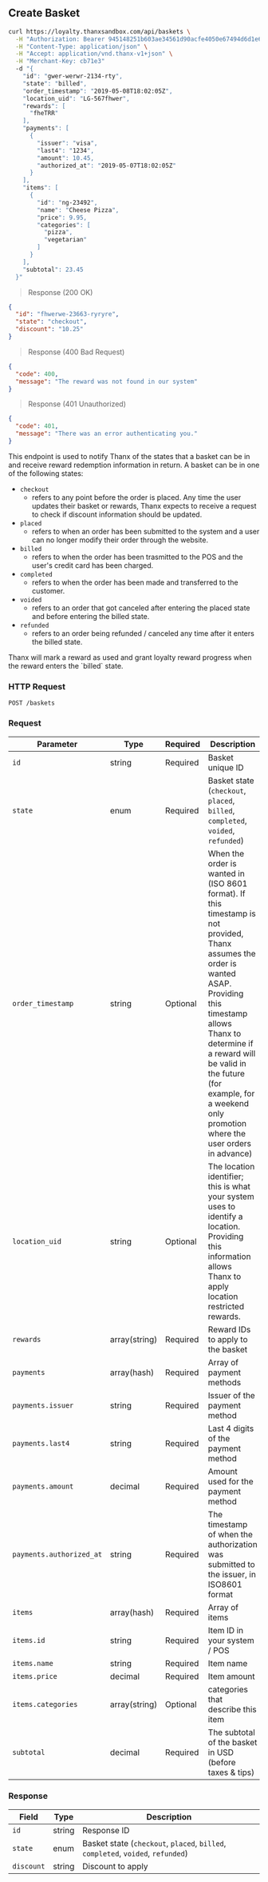 ## Create Basket

```bash
curl https://loyalty.thanxsandbox.com/api/baskets \
  -H "Authorization: Bearer 945148251b603ae34561d90acfe4050e67494d6d1e65d4d3d52798407f03c0bd" \
  -H "Content-Type: application/json" \
  -H "Accept: application/vnd.thanx-v1+json" \
  -H "Merchant-Key: cb71e3"
  -d "{
    "id": "gwer-werwr-2134-rty",
    "state": "billed",
    "order_timestamp": "2019-05-08T18:02:05Z",
    "location_uid": "LG-567fhwer",
    "rewards": [
      "fheTRR"
    ],
    "payments": [
      {
        "issuer": "visa",
        "last4": "1234",
        "amount": 10.45,
        "authorized_at": "2019-05-07T18:02:05Z"
      }
    ],
    "items": [
      {
        "id": "ng-23492",
        "name": "Cheese Pizza",
        "price": 9.95,
        "categories": [
          "pizza",
          "vegetarian"
        ]
      }
    ],
    "subtotal": 23.45
  }"
```

> Response (200 OK)

```json
{
  "id": "fhwerwe-23663-ryryre",
  "state": "checkout",
  "discount": "10.25"
}
```

> Response (400 Bad Request)

```json
{
  "code": 400,
  "message": "The reward was not found in our system"
}
```

> Response (401 Unauthorized)

```json
{
  "code": 401,
  "message": "There was an error authenticating you."
}
```

This endpoint is used to notify Thanx of the states that a basket can be in and
receive reward redemption information in return. A basket can be in one of the
following states:

* `checkout`
  * refers to any point before the order is placed. Any time the user updates
    their basket or rewards, Thanx expects to receive a request to check if
    discount information should be updated.
* `placed`
  * refers to when an order has been submitted to the system and a user can no
    longer modify their order through the website.
* `billed`
  * refers to when the order has been trasmitted to the POS and the user's
    credit card has been charged.
* `completed`
  * refers to when the order has been made and transferred to the customer.
* `voided`
  * refers to an order that got canceled after entering the placed state and
    before entering the billed state.
* `refunded`
  * refers to an order being refunded / canceled any time after it enters the
    billed state.

<aside class="notice">
  Thanx will mark a reward as used and grant loyalty reward progress when the
  reward enters the `billed` state.
</aside>

### HTTP Request

`POST /baskets`

### Request

Parameter | Type | Required | Description
--------- | ---- | -------- | -----------
`id` | string | Required | Basket unique ID
`state` | enum | Required | Basket state (`checkout`, `placed`, `billed`, `completed`, `voided`, `refunded`)
`order_timestamp` | string | Optional | When the order is wanted in (ISO 8601 format). If this timestamp is not provided, Thanx assumes the order is wanted ASAP. Providing this timestamp allows Thanx to determine if a reward will be valid in the future (for example, for a weekend only promotion where the user orders in advance)
`location_uid` | string | Optional | The location identifier; this is what your system uses to identify a location. Providing this information allows Thanx to apply location restricted rewards.
`rewards` | array(string) | Required | Reward IDs to apply to the basket
`payments` | array(hash) | Required | Array of payment methods
`payments.issuer` | string | Required | Issuer of the payment method
`payments.last4` | string | Required | Last 4 digits of the payment method
`payments.amount` | decimal | Required | Amount used for the payment method
`payments.authorized_at` | string | Required | The timestamp of when the authorization was submitted to the issuer, in ISO8601 format
`items` | array(hash) | Required | Array of items
`items.id` | string | Required | Item ID in your system / POS
`items.name` | string | Required | Item name
`items.price` | decimal | Required | Item amount
`items.categories` | array(string) | Optional | categories that describe this item
`subtotal` | decimal | Required | The subtotal of the basket in USD (before taxes & tips)

### Response

Field | Type | Description
----- | ---- | -----------
`id` | string | Response ID
`state` | enum | Basket state (`checkout`, `placed`, `billed`, `completed`, `voided`, `refunded`)
`discount` | string | Discount to apply
